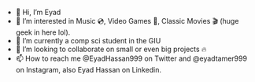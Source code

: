 - 👋 Hi, I’m Eyad
- 👀 I’m interested in Music 💿, Video Games 👾, Classic Movies 🎬 (huge geek in here lol).
- 🌱 I’m currently a comp sci student in the GIU
- 💞️ I’m looking to collaborate on small or even big projects 🔥
- 📫 How to reach me @EyadHassan999 on Twitter and @eyadtamer999 on Instagram, also Eyad Hassan on Linkedin.

<!---
EyadTamer999/EyadTamer999 is a ✨ special ✨ repository because its `README.md` (this file) appears on your GitHub profile.
You can click the Preview link to take a look at your changes.
--->

